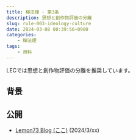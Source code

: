 ```yaml
---
title: 檸法理 - 第3条
description: 思想と創作物評価の分離
slug: rule-003-ideology-culture
date: 2024-03-08 00:39:56+0900
categories:
    - 檸法理
tags:
    - 資料
---
```


LECでは思想と創作物評価の分離を推奨しています。

## 背景
<!-- 追記 -->

## 公開
- [Lemon73 Blog (ここ)](./) (2024/3/xx)
